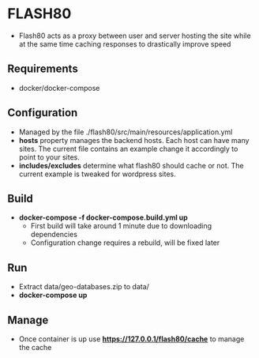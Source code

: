 # FLASH80
- Flash80 acts as a proxy between user and server hosting the site while at the same time caching responses to drastically improve speed
## Requirements
- docker/docker-compose
## Configuration
- Managed by the file ./flash80/src/main/resources/application.yml
- **hosts** property manages the backend hosts. Each host can have many sites. The current file contains an example change it accordingly to point to your sites.
- **includes/excludes** determine what flash80 should cache or not. The current example is tweaked for wordpress sites.
## Build
- **docker-compose -f docker-compose.build.yml up**
    - First build will take around 1 minute due to downloading dependencies
    - Configuration change requires a rebuild, will be fixed later
## Run
- Extract data/geo-databases.zip to data/
- **docker-compose up**
## Manage
- Once container is up use **https://127.0.0.1/flash80/cache** to manage the cache